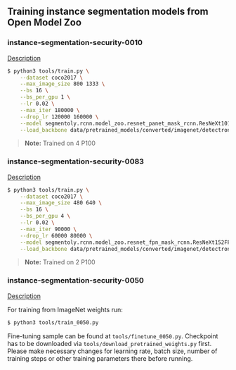 ## Training instance segmentation models from Open Model Zoo


### instance-segmentation-security-0010

[Description](https://github.com/opencv/open_model_zoo/blob/develop/models/intel/instance-segmentation-security-0010/description/instance-segmentation-security-0010.md)

```bash
$ python3 tools/train.py \
    --dataset coco2017 \
    --max_image_size 800 1333 \
    --bs 16 \
    --bs_per_gpu 1 \
    --lr 0.02 \
    --max_iter 180000 \
    --drop_lr 120000 160000 \
    --model segmentoly.rcnn.model_zoo.resnet_panet_mask_rcnn.ResNeXt101PANetMaskRCNN \
    --load_backbone data/pretrained_models/converted/imagenet/detectron/resnext101.pth
```
> **Note:** Trained on 4 P100

### instance-segmentation-security-0083

[Description](https://github.com/opencv/open_model_zoo/blob/develop/models/intel/instance-segmentation-security-0083/description/instance-segmentation-security-0083.md)

```bash
$ python3 tools/train.py \
    --dataset coco2017 \
    --max_image_size 480 640 \
    --bs 16 \
    --bs_per_gpu 4 \
    --lr 0.02 \
    --max_iter 90000 \
    --drop_lr 60000 80000 \
    --model segmentoly.rcnn.model_zoo.resnet_fpn_mask_rcnn.ResNeXt152FPNMaskRCNN \
    --load_backbone data/pretrained_models/converted/imagenet/detectron/resnext152.pth
```
> **Note:** Trained on 2 P100

### instance-segmentation-security-0050

[Description](https://github.com/opencv/open_model_zoo/blob/develop/models/intel/instance-segmentation-security-0050/description/instance-segmentation-security-0050.md)

For training from ImageNet weights run: 

```bash
$ python3 tools/train_0050.py
```

Fine-tuning sample can be found at `tools/finetune_0050.py`.
Checkpoint has to be downloaded via
`tools/download_pretrained_weights.py` first.
Please make necessary changes for learning rate, batch size,
number of training steps or other training parameters there before running.

